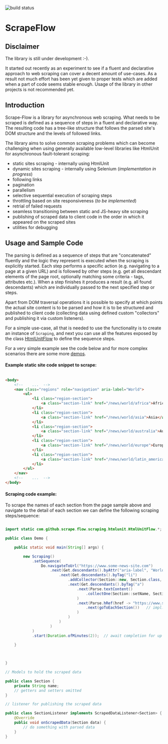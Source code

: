 ![build status](https://github.com/JanisTzou/scrape-flow/actions/workflows/main.yml/badge.svg)

# ScrapeFlow

## Disclaimer

The library is still under development :-).

It started out recently as an experiment to see if a fluent and declarative approach to web scraping can cover a decent amount of use-cases. 
As a result not much effort has been yet given to proper tests which are added when a part of code seems stable enough.
Usage of the library in other projects is not recommended yet.

## Introduction

Scrape-Flow is a library for asynchronous web scraping. What needs to be scraped is defined as a sequence of steps in a
fluent and declarative way. The resulting code has a tree-like structure that follows the parsed site's DOM structure
and the levels of followed links.

The library aims to solve common scraping problems which can become challenging when using generally available low-level
libraries like HtmlUnit for asynchronous fault-tolerant scraping:

- static sites scraping - internally using HtmlUnit
- dynamic sites scraping - internally using Selenium (*implementation in progress*)
- following links
- pagination
- parallelism
- selective sequential execution of scraping steps
- throttling based on site responsiveness (*to be implemented*)
- retrial of failed requests
- seamless transitioning between static and JS-heavy site scraping
- publishing of scraped data to client code in the order in which it appeared on the scraped sites
- utilities for debugging


## Usage and Sample Code

The parsing is defined as a sequence of steps that are "concatenated" fluently and the logic they represent is executed when the scraping is explicitly started.
Each step performs a specific action (e.g. navigating to a page at a given URL) and is followed by other steps (e.g. get all descendant elements 
of the page root, optionally matching some criteria - tags, attributes etc.). When a step finishes it produces a result (e.g. all found descendants)
which are individually passed to the next specified step or steps. 

Apart from DOM traversal operations it is possible to specify at which points the actual site content is to be parsed and how it is to be structured and published 
to client code (collecting data using defined custom "collectors" and publishing it via custom listeners).

For a simple use-case, all that is needed to use the functionality is to create an instance of `Scraping`, and next you can use all the features exposed by the class
 [HtmlUnitFlow](src/main/java/com/github/scrape/flow/scraping/htmlunit/HtmlUnitFlow.java) to define the sequence steps.

For a very simple example see the code below and for more complex scenarios there are some more [demos](src/test/java/com/github/scrape/flow/demos).

#### Example static site code snippet to scrape:

```html

<body>
    <!--    ...  -->
    <nav class="regions" role="navigation" aria-label="World">
        <ul>
            <li class="region-section">
                <a class="section-link" href="/news/world/africa">Africa</a>
            </li>
            <li class="region-section">
                <a class="section-link" href="/news/world/asia">Asia</a>
            </li>
            <li class="region-section">
                <a class="section-link" href="/news/world/australia">Australia</a>
            </li>
            <li class="region-section">
                <a class="section-link" href="/news/world/europe">Europe</a>
            </li>
            <li class="region-section">
                <a class="section-link" href="/news/world/latin_america">Latin America</a>
            </li>
        </ul>
    </nav>
    <!--    ...  -->
</body>
```

#### Scraping code example:

To scrape the names of each section from the page sample above and navigate to the detail of each section we can define
the following scraping steps/sequence:


```java

import static com.github.scrape.flow.scraping.htmlunit.HtmlUnitFlow.*;

public class Demo {

    public static void main(String[] args) {

        new Scraping()
            .setSequence(
                Do.navigateToUrl("https://www.some-news-site.com")
                    .next(Get.descendants().byAttr("aria-label", "World")
                        .next(Get.descendants().byTag("li")
                            .addCollector(Section::new, Section.class, new SectionListener())  // for each encountered list item a model is instantiated to hold the scraped data
                            .next(Get.descendants().byTag("a")
                                .next(Parse.textContent()
                                    .collectOne(Section::setName, Section.class)  // defines where to put parsed content
                                )
                                .next(Parse.hRef(href -> "https://www.some-news-site.com" + href)
                                    .next(goToEachSection())   // impl. omitted
                                )
                            )
                        )
                    )
            )
            .start(Duration.ofMinutes(2));  // await completion for up to 2 minutes

    }
    
    

}


```

```java
// Models to hold the scraped data

public class Section {
    private String name;
    // getters and setters omitted
}
```

```java
// listener for publishing the scraped data

public class SectionListener implements ScrapedDataListener<Section> {
    @Override
    public void onScrapedData(Section data) {
        // do something with parsed data
    }
}
 ```
